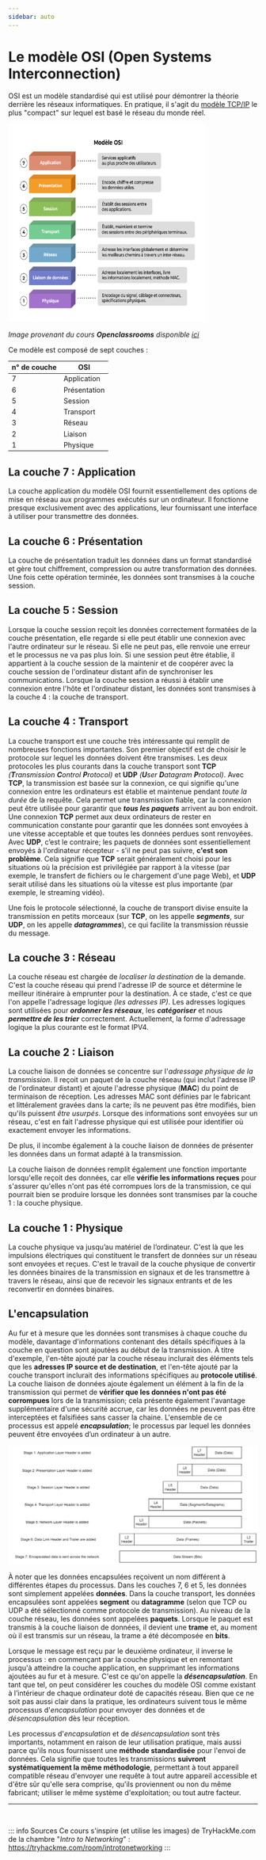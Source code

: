 ```yaml
---
sidebar: auto
---
```

# Le modèle OSI (Open Systems Interconnection)
<Badge type="tip" text="Rédigé le 24/03/2024" />

OSI est un modèle standardisé qui est utilisé pour démontrer la théorie derrière les réseaux informatiques. En pratique, il s'agit du [modèle TCP/IP](tcp) le plus "compact" sur lequel est basé le réseau du monde réel.

<img src="./img/osi.Png" width="400" height="400">

*Image provenant du cours **Openclassrooms** disponible* *[ici](https://openclassrooms.com/fr/courses/6944606-concevez-votre-reseau-tcp-ip/7236472-prenez-du-recul-sur-votre-pratique-grace-au-modele-osi)*

Ce modèle est composé de sept couches :

|n° de couche|OSI|
|---|-|
|7|Application|
|6|Présentation|
|5|Session|
|4|Transport|
|3|Réseau|
|2|Liaison|
|1|Physique|

## La couche 7 : Application

La couche application du modèle OSI fournit essentiellement des options de mise en réseau aux programmes exécutés sur un ordinateur. Il fonctionne presque exclusivement avec des applications, leur fournissant une interface à utiliser pour transmettre des données.

## La couche 6 : Présentation

La couche de présentation traduit les données dans un format standardisé et gère tout chiffrement, compression ou autre transformation des données. Une fois cette opération terminée, les données sont transmises à la couche session.

## La couche 5 : Session

Lorsque la couche session reçoit les données correctement formatées de la couche présentation, elle regarde si elle peut établir une connexion avec l'autre ordinateur sur le réseau. Si elle ne peut pas, elle renvoie une erreur et le processus ne va pas plus loin. Si une session peut être établie, il appartient à la couche session de la maintenir et de coopérer avec la couche session de l'ordinateur distant afin de synchroniser les communications. Lorsque la couche session a réussi à établir une connexion entre l'hôte et l'ordinateur distant, les données sont transmises à la couche 4 : la couche de transport.

## La couche 4 : Transport

La couche transport est une couche très intéressante qui remplit de nombreuses fonctions importantes. Son premier objectif est de choisir le protocole sur lequel les données doivent être transmises. Les deux protocoles les plus courants dans la couche transport sont **TCP** *(**T**ransmission **C**ontrol **P**rotocol)* et **UDP** *(**U**ser **D**atagram **P**rotocol)*. Avec **TCP**, la transmission est basée sur la connexion, ce qui signifie qu'une connexion entre les ordinateurs est établie et maintenue pendant *toute la durée* de la requête. Cela permet une transmission fiable, car la connexion peut être utilisée pour garantir que ***tous les paquets***  arrivent au bon endroit. Une connexion **TCP** permet aux deux ordinateurs de rester en communication constante pour garantir que les données sont envoyées à une vitesse acceptable et que toutes les données perdues sont renvoyées. Avec **UDP**, c’est le contraire; les paquets de données sont essentiellement envoyés à l'ordinateur récepteur - s'il ne peut pas suivre, **c'est son problème**. Cela signifie que **TCP** serait généralement choisi pour les situations où la précision est privilégiée par rapport à la vitesse (par exemple, le transfert de fichiers ou le chargement d'une page Web), et **UDP** serait utilisé dans les situations où la vitesse est plus importante (par exemple, le streaming vidéo).

Une fois le protocole sélectionné, la couche de transport divise ensuite la transmission en petits morceaux (sur **TCP**, on les appelle ***segments***, sur **UDP**, on les appelle ***datagrammes***), ce qui facilite la transmission réussie du message. 

## La couche 3 : Réseau

La couche réseau est chargée de *localiser la destination* de la demande. C'est la couche réseau qui prend l'adresse IP de source et détermine le meilleur itinéraire à emprunter pour la destination. À ce stade, c'est ce que l'on appelle l'adressage logique *(les adresses IP)*. Les adresses logiques sont utilisées pour ***ordonner les réseaux***, les ***catégoriser*** et nous ***permettre de les trier*** correctement. Actuellement, la forme d'adressage logique la plus courante est le format IPV4.

## La couche 2 : Liaison

La couche liaison de données se concentre sur l'*adressage physique de la transmission*. Il reçoit un paquet de la couche réseau (qui inclut l'adresse IP de l'ordinateur distant) et ajoute l'adresse physique (**MAC**) du point de terminaison de réception. Les adresses MAC sont définies par le fabricant et littéralement gravées dans la carte; ils ne peuvent pas être modifiés, bien qu'ils  puissent *être usurpés*. Lorsque des informations sont envoyées sur un réseau, c'est en fait l'adresse physique qui est utilisée pour identifier où exactement envoyer les informations. 

De plus, il incombe également à la couche liaison de données de présenter les données dans un format adapté à la transmission.

La couche liaison de données remplit également une fonction importante lorsqu'elle reçoit des données, car elle **vérifie les informations reçues** pour s'assurer qu'elles n'ont pas été corrompues lors de la transmission, ce qui pourrait bien se produire lorsque les données sont transmises par la couche 1 : la couche physique.

## La couche 1 : Physique

La couche physique va jusqu’au matériel de l’ordinateur. C'est là que les impulsions électriques qui constituent le transfert de données sur un réseau sont envoyées et reçues. C'est le travail de la couche physique de convertir les données binaires de la transmission en signaux et de les transmettre à travers le réseau, ainsi que de recevoir les signaux entrants et de les reconvertir en données binaires.

## L'encapsulation

Au fur et à mesure que les données sont transmises à chaque couche du modèle, davantage d'informations contenant des détails spécifiques à la couche en question sont ajoutées au début de la transmission. À titre d'exemple, l'en-tête ajouté par la couche réseau inclurait des éléments tels que les **adresses IP source et de destination**, et l'en-tête ajouté par la couche transport inclurait des informations spécifiques au **protocole utilisé**. La couche liaison de données ajoute également un élément à la fin de la transmission qui permet de **vérifier que les données n'ont pas été corrompues** lors de la transmission; cela présente également l'avantage supplémentaire d'une sécurité accrue, car les données ne peuvent pas être interceptées et falsifiées sans casser la chaine. L'ensemble de ce processus est appelé ***encapsulation***; le processus par lequel les données peuvent être envoyées d’un ordinateur à un autre.

![Schéma encapsulation](./img/encap.jpeg)

À noter que les données encapsulées reçoivent un nom différent à différentes étapes du processus. Dans les couches 7, 6 et 5, les données sont simplement appelées **données**. Dans la couche transport, les données encapsulées sont appelées **segment** ou **datagramme** (selon que TCP ou UDP a été sélectionné comme protocole de transmission). Au niveau de la couche réseau, les données sont appelées **paquets**. Lorsque le paquet est transmis à la couche liaison de données, il devient une **trame** et, au moment où il est transmis sur un réseau, la trame a été décomposée en **bits**.

Lorsque le message est reçu par le deuxième ordinateur, il inverse le processus : en commençant par la couche physique et en remontant jusqu'à atteindre la couche application, en supprimant les informations ajoutées au fur et à mesure. C'est ce qu'on appelle la ***désencapsulation***. En tant que tel, on peut considérer les couches du modèle OSI comme existant à l’intérieur de chaque ordinateur doté de capacités réseau. Bien que ce ne soit pas aussi clair dans la pratique, les ordinateurs suivent tous le même processus d'*encapsulation* pour envoyer des données et de *désencapsulation* dès leur réception.

Les processus d'*encapsulation* et de *désencapsulation* sont très importants, notamment en raison de leur utilisation pratique, mais aussi parce qu'ils nous fournissent une **méthode standardisée** pour l'envoi de données. Cela signifie que toutes les transmissions **suivront systématiquement la même méthodologie**, permettant à tout appareil compatible réseau d'envoyer une requête à tout autre appareil accessible et d'être sûr qu'elle sera comprise, qu'ils proviennent ou non du même fabricant; utiliser le même système d'exploitation; ou tout autre facteur.

<hr>
<br>

::: info Sources
Ce cours s'inspire (et utilise les images) de TryHackMe.com de la chambre "*Intro to Networking*" :
https://tryhackme.com/room/introtonetworking
:::